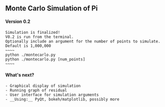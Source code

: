 ## Monte Carlo Simulation of Pi

#### Version 0.2
    Simulation is finalized!
    V0.2 is run from the terminal.
    Optionally include an argument for the number of points to simulate. Default is 1,000,000
    ~~~~ 
    python ./montecarlo.py 
    python ./montecarlo.py [num_points]
    ~~~~


#### What's next?
    - Graphical display of simulation
    - Running graph of residual
    - User interface for simulation arguments
    - __Using:__ PyQt, bokeh/matplotlib, possibly more  